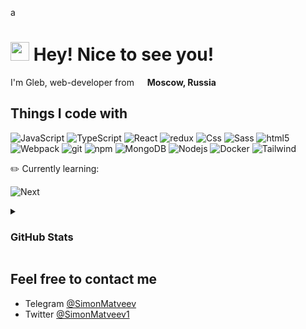 a<h1><img src="https://emojis.slackmojis.com/emojis/images/1531849430/4246/blob-sunglasses.gif?1531849430" width="30"/> Hey! Nice to see you!</h1>

<p>I'm Gleb, web-developer from <img src="https://www.svgrepo.com/show/401732/flag-for-russia.svg" width="13"/> <b>Moscow, Russia</b></p>

## Things I code with

<p>
  <img alt="JavaScript" src="https://img.shields.io/badge/-JavaScript-FFD847?style=flat-square&logo=javascript&logoColor=white" />
  <img alt="TypeScript" src="https://img.shields.io/badge/-TypeScript-007ACC?style=flat-square&logo=typescript&logoColor=white" />
  <img alt="React" src="https://img.shields.io/badge/-React-45b8d8?style=flat-square&logo=react&logoColor=white" /> 
  <img alt="redux" src="https://img.shields.io/badge/-Redux-764ABC?style=flat-square&logo=redux&logoColor=white" />
  <img alt="Css" src="https://img.shields.io/badge/-CSS-F8CFE4?style=flat-square&logo=css3&logoColor=white" />
  <img alt="Sass" src="https://img.shields.io/badge/-SASS-CC6699?style=flat-square&logo=sass&logoColor=white" />
  <img alt="html5" src="https://img.shields.io/badge/-HTML5-E34F26?style=flat-square&logo=html5&logoColor=white" />
  <img alt="Webpack" src="https://img.shields.io/badge/-Webpack-8DD6F9?style=flat-square&logo=webpack&logoColor=white" />
  <img alt="git" src="https://img.shields.io/badge/-Git-F05032?style=flat-square&logo=git&logoColor=white" />
  <img alt="npm" src="https://img.shields.io/badge/-NPM-CB3837?style=flat-square&logo=npm&logoColor=white" />
  <img alt="MongoDB" src="https://img.shields.io/badge/-MongoDB-13aa52?style=flat-square&logo=mongodb&logoColor=white" />
  <img alt="Nodejs" src="https://img.shields.io/badge/-Nodejs-43853d?style=flat-square&logo=Node.js&logoColor=white" />
  <img alt="Docker" src="https://img.shields.io/badge/-Docker-0b214a?style=flat-square&logo=Docker&logoColor=white" />
  <img alt="Tailwind" src="https://img.shields.io/badge/-Tailwind-0ea5e9?style=flat-square&logo=tailwindcss&logoColor=white" />
</p>
<p>✏️ Currently learning:</p>
<p>
  <img alt="Next" src="https://img.shields.io/badge/-Next.js-000000?style=flat-square&logo=nextdotjs&logoColor=white" />
</p>

<details>
  <summary><h3>GitHub Stats</h3></summary>
   <img src="https://github-readme-stats.vercel.app/api?username=SimonMatveev&show_icons=true&count_private=true" alt="spiderpig86" />
</details>

## Feel free to contact me

* Telegram [@SimonMatveev](https://t.me/SimonMatveev)
* Twitter [@SimonMatveev1](https://twitter.com/SimonMatveev1)


